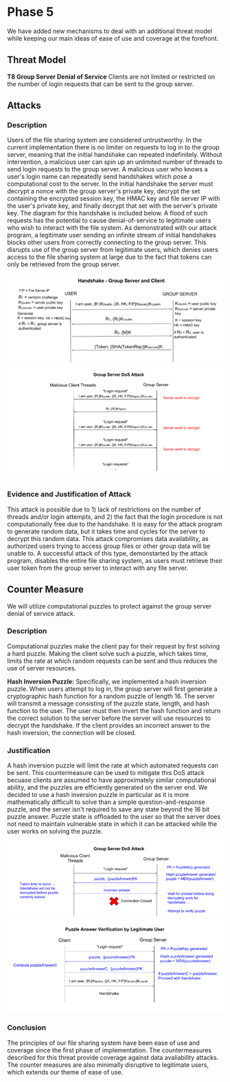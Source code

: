# Phase 5
We have added new mechanisms to deal with an additional threat model while keeping our main ideas of ease of use and coverage at the forefront.

## Threat Model
**T8 Group Server Denial of Service** Clients are not limited or restricted on the number of login requests that can be sent to the group server.

## Attacks
### Description
Users of the file sharing system are considered untrustworthy. In the current implementation there is no limiter on requests to log in to the group server, meaning that the initial handshake can repeated indefinitely. Without intervention, a malicious user can spin up an unlimited number of threads to send login requests to the group server. A malicious user who knows a user's login name can repeatedly send handshakes which pose a computational cost to the server. In the initial handshake the server must decrypt a nonce with the group server's private key, decrypt the set containing the encrypted session key, the HMAC key and file server IP with the user's private key, and finally decrypt that set with the server's private key. The diagram for this handshake is included below. A flood of such requests has the potential to cause denial-of-service to legitimate users who wish to interact with the file system. As demonstrated with our attack program, a legitimate user sending an infinite stream of initial handshakes blocks other users from correctly connecting to the group server. This disrupts use of the group server from legitimate users, which denies users access to the file sharing system at large due to the fact that tokens can only be retrieved from the group server. 

![alt text](T5Handshakeup.png)
![alt text](T8AttackNew.png)

### Evidence and Justification of Attack
This attack is possible due to 1) lack of restrictions on the number of threads and/or login attempts, and 2) the fact that the login procedure is not computationally free due to the handshake. It is easy for the attack program to generate random data, but it takes time and cycles for the server to decrypt this random data. This attack compromises data availability, as authorized users trying to access group files or other group data will be unable to. A successful attack of this type, demonstarted by the attack program, disables the entire file sharing system, as users must retrieve their user token from the group server to interact with any file server.

## Counter Measure
We will utilize computational puzzles to protect against the group server denial of service attack.

### Description
Computational puzzles make the client pay for their request by first solving a hard puzzle. Making the client solve such a puzzle, which takes time, limits the rate at which random requests can be sent and thus reduces the use of server resources.

**Hash Inversion Puzzle:**
Specifically, we implemented a hash inversion puzzle. When users attempt to log in, the group server will first generate a cryptographic hash function for a random puzzle of length 16. The server will transmit a message consisting of the puzzle state, length, and hash function to the user. The user must then invert the hash function and return the correct solution to the server before the server will use resources to decrypt the handshake. If the client provides an incorrect answer to the hash inversion, the connection will be closed.

### Justification
A hash inversion puzzle will limit the rate at which automated requests can be sent. This countermeasure can be used to mitigate this DoS attack becuase clients are assumed to have approximately similar computational ability, and the puzzles are efficiently generated on the server end. We decided to use a hash inversion puzzle in particular as it is more mathematically difficult to solve than a simple question-and-response puzzle, and the server isn't required to save any state beyond the 16 bit puzzle answer. Puzzle state is offloaded to the user so that the server does not need to maintain vulnerable state in which it can be attacked while the user works on solving the puzzle. 

![alt text](T8RateLimitingNew1.png)
![alt text](T8PuzzleDiagramLegitNew.png)

### Conclusion
The principles of our file sharing system have been ease of use and coverage since the first phase of implementation. The countermeasures described for this threat provide coverage against data avaliability attacks. The counter measures are also minimally disruptive to legitimate users, which extends our theme of ease of use. 
